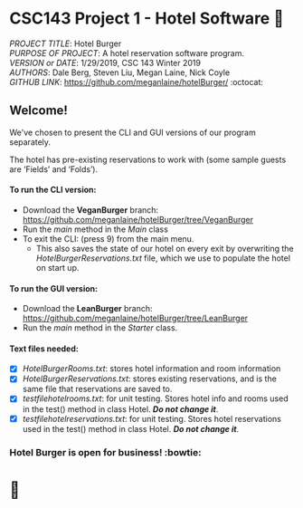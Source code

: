 # CSC143 Project 1  - Hotel Software :hotel:

_PROJECT TITLE_: Hotel Burger  
_PURPOSE OF PROJECT_: A hotel reservation software program.  
_VERSION or DATE_: 1/29/2019, CSC 143 Winter 2019  
_AUTHORS_: Dale Berg, Steven Liu, Megan Laine, Nick Coyle  
_GITHUB LINK_: <https://github.com/meganlaine/hotelBurger/> :octocat:


## Welcome! 

We've chosen to present the CLI and GUI versions of our program separately.

The hotel has pre-existing reservations to work with
(some sample guests are ‘Fields’ and ‘Folds’).


#### To run the CLI version:
* Download the __VeganBurger__ branch: <https://github.com/meganlaine/hotelBurger/tree/VeganBurger>
* Run the *main* method in the *Main* class
* To exit the CLI: (press 9) from the main menu. 
    * This also saves the state of our hotel on every exit by overwriting the *HotelBurgerReservations.txt* file, which we use to populate the hotel on start up.


#### To run the GUI version:
* Download the __LeanBurger__ branch: <https://github.com/meganlaine/hotelBurger/tree/LeanBurger>
* Run the *main* method in the *Starter* class.


#### Text files needed:
- [x] *HotelBurgerRooms.txt*: stores hotel information and room information
- [x] *HotelBurgerReservations.txt*: stores existing reservations, 
and is the same file that reservations are saved to.
- [x] *testfilehotelrooms.txt*: for unit testing. Stores hotel info and rooms used in the test() method in class Hotel. *__Do not change it__*.
- [x] *testfilehotelreservations.txt*: for unit testing. Stores hotel reservations used in the test() method in class Hotel. *__Do not change it__*.

### Hotel Burger is open for business! :bowtie:
# :hamburger:

